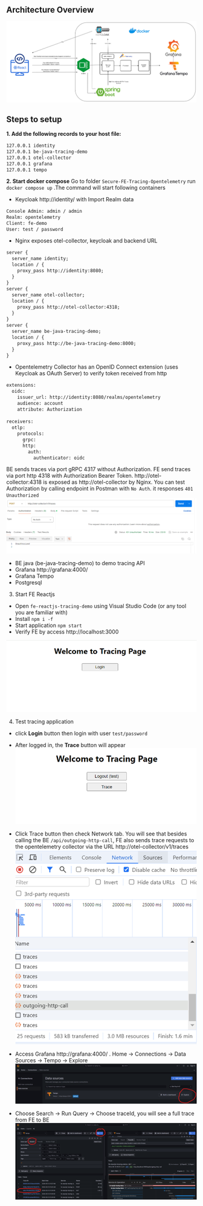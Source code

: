 ## **Architecture Overview**

![img_11 .png](README_images/img_11.png)

## **Steps to setup**
**1. Add the following records to your host file:**
```
127.0.0.1 identity
127.0.0.1 be-java-tracing-demo
127.0.0.1 otel-collector
127.0.0.1 grafana
127.0.0.1 tempo
```
**2. Start docker compose** 
Go to folder `Secure-FE-Tracing-Opentelemetry` run `docker compose up` .The command will start following containers
- Keycloak http://identity/ with Import Realm data
```
Console Admin: admin / admin
Realm: opentelemetry
Client: fe-demo
User: test / password
```
- Nginx exposes otel-collector, keycloak and backend URL
```
server {
  server_name identity;
  location / {
	proxy_pass http://identity:8080;
  }
}
server {
  server_name otel-collector;
  location / {
	proxy_pass http://otel-collector:4318;
  }
}
server {
  server_name be-java-tracing-demo;
  location / {
	proxy_pass http://be-java-tracing-demo:8000;
  }
}
```
- Opentelemetry Collector has an OpenID Connect extension (uses Keycloak as OAuth Server) to verify token received from http
```
extensions:
  oidc:
    issuer_url: http://identity:8080/realms/opentelemetry
    audience: account
    attribute: Authorization

receivers:
  otlp:
    protocols:
      grpc:
      http:
        auth:
          authenticator: oidc
```
  
  BE sends traces via port gRPC 4317 without Authorization.
  FE send traces via port http 4318 with Authorization Bearer Token.
  http://otel-collector:4318 is exposed as http://otel-collector by Nginx. You can test Authorization by calling endpoint in Postman with `No Auth`. it responses `401 Unauthorized`
  ![img_10.png](README_images/img_10.png)

- BE java (be-java-tracing-demo) to demo tracing API
- Grafana  http://grafana:4000/
- Grafana Tempo
- Postgresql

3. Start FE Reactjs
- Open `fe-reactjs-tracing-demo` using Visual Studio Code (or any tool you are familiar with)
- Install `npm i -f`
- Start application `npm start`
- Verify FE by access http://localhost:3000

![img.png](README_images/img.png)

4. Test tracing application
- click **Login** button then login with user `test/password`
- After logged in, the **Trace** button will appear
![img_4.png](README_images/img_4.png)
- Click Trace button then check Network tab. You will see that besides calling the BE `/api/outgoing-http-call`, FE also sends trace requests to the opentelemetry collector via the URL http://otel-collector/v1/traces
![img_5.png](README_images/img_5.png)

- Access Grafana http://grafana:4000/ . Home -> Connections -> Data Sources -> Tempo -> Explore
![img_6.png](README_images/img_6.png)

- Choose Search -> Run Query -> Choose traceId, you will see a full trace from FE to BE 
![img_7.png](README_images/img_7.png)





